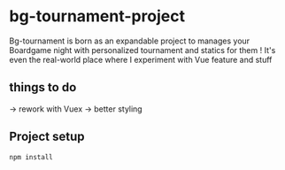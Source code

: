 # bg-tournament-project

Bg-tournament is born as an expandable project to manages your Boardgame night with personalized tournament and statics for them ! It's even the real-world place where I experiment with Vue feature and stuff

## things to do 

-> rework with Vuex
-> better styling

## Project setup
```
npm install
```

